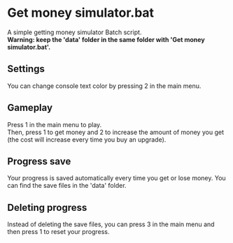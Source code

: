 # Get money simulator.bat
A simple getting money simulator Batch script.<br>
<b>Warning: keep the 'data' folder in the same folder with 'Get money simulator.bat'.</b><br>

## Settings
You can change console text color by pressing 2 in the main menu.<br>

## Gameplay
Press 1 in the main menu to play.<br>
Then, press 1 to get money and 2 to increase the amount of money you get (the cost will increase every time you buy an upgrade).<br>

## Progress save
Your progress is saved automatically every time you get or lose money. You can find the save files in the 'data' folder.<br>

## Deleting progress
Instead of deleting the save files, you can press 3 in the main menu and then press 1 to reset your progress.
